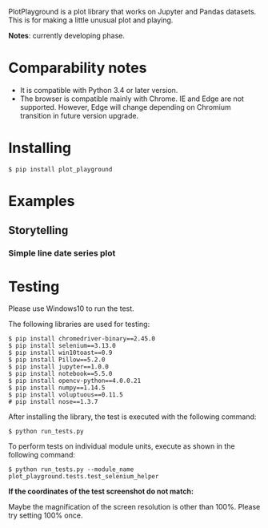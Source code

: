 PlotPlayground is a plot library that works on Jupyter and Pandas datasets. This is for making a little unusual plot and playing.

**Notes**: currently developing phase.

# Comparability notes

- It is compatible with Python 3.4 or later version.
- The browser is compatible mainly with Chrome. IE and Edge are not supported. However, Edge will change depending on Chromium transition in future version upgrade.

# Installing

```
$ pip install plot_playground
```

# Examples

## Storytelling

### Simple line date series plot

# Testing

Please use Windows10 to run the test.

The following libraries are used for testing:

```
$ pip install chromedriver-binary==2.45.0
$ pip install selenium==3.13.0
$ pip install win10toast==0.9
$ pip install Pillow==5.2.0
$ pip install jupyter==1.0.0
$ pip install notebook==5.5.0
$ pip install opencv-python==4.0.0.21
$ pip install numpy==1.14.5
$ pip install voluptuous==0.11.5
# pip install nose==1.3.7
```

After installing the library, the test is executed with the following command:

```
$ python run_tests.py
```

To perform tests on individual module units, execute as shown in the following command:

```
$ python run_tests.py --module_name plot_playground.tests.test_selenium_helper
```

**If the coordinates of the test screenshot do not match:**

Maybe the magnification of the screen resolution is other than 100%. Please try setting 100% once.
